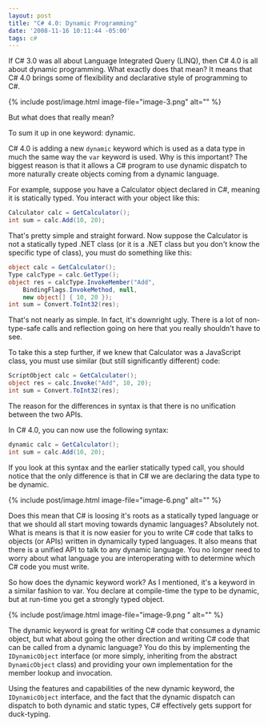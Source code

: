 ```yaml
---
layout: post
title: "C# 4.0: Dynamic Programming"
date: '2008-11-16 10:11:44 -05:00'
tags: c#
---
```


If C# 3.0 was all about Language Integrated Query (LINQ), then C# 4.0 is all about dynamic programming. What exactly does that mean? It means that C# 4.0 brings some of flexibility and declarative style of programming to C#.

{% include post/image.html image-file="image-3.png" alt="" %} 

But what does that really mean?

To sum it up in one keyword: dynamic.

C# 4.0 is adding a new `dynamic` keyword which is used as a data type in much the same way the `var` keyword is used. Why is this important? The biggest reason is that it allows a C# program to use dynamic dispatch to more naturally create objects coming from a dynamic language.

For example, suppose you have a Calculator object declared in C#, meaning it is statically typed. You interact with your object like this:

```csharp
Calculator calc = GetCalculator();
int sum = calc.Add(10, 20);
```

That's pretty simple and straight forward. Now suppose the Calculator is not a statically typed .NET class (or it is a .NET class but you don't know the specific type of class), you must do something like this:

```csharp
object calc = GetCalculator();
Type calcType = calc.GetType();
object res = calcType.InvokeMember("Add",
    BindingFlags.InvokeMethod, null,
    new object[] { 10, 20 });
int sum = Convert.ToInt32(res);
```

That's not nearly as simple. In fact, it's downright ugly. There is a lot of non-type-safe calls and reflection going on here that you really shouldn't have to see. 

To take this a step further, if we knew that Calculator was a JavaScript class, you must use similar (but still significantly different) code:

```csharp
ScriptObject calc = GetCalculator();
object res = calc.Invoke("Add", 10, 20);
int sum = Convert.ToInt32(res);
```

The reason for the differences in syntax is that there is no unification between the two APIs.

In C# 4.0, you can now use the following syntax:

```csharp
dynamic calc = GetCalculator();
int sum = calc.Add(10, 20);
```

If you look at this syntax and the earlier statically typed call, you should notice that the only difference is that in C# we are declaring the data type to be dynamic.

{% include post/image.html image-file="image-6.png" alt="" %} 

Does this mean that C# is loosing it's roots as a statically typed language or that we should all start moving towards dynamic languages? Absolutely not. What is means is that it is now easier for you to write C# code that talks to objects (or APIs) written in dynamically typed languages. It also means that there is a unified API to talk to any dynamic language. You no longer need to worry about what language you are interoperating with to determine which C# code you must write.

So how does the dynamic keyword work? As I mentioned, it's a keyword in a similar fashion to var. You declare at compile-time the type to be dynamic, but at run-time you get a strongly typed object.

{% include post/image.html image-file="image-9.png " alt="" %} 

The dynamic keyword is great for writing C# code that consumes a dynamic object, but what about going the other direction and writing C# code that can be called from a dynamic language? You do this by implementing the `IDynamicObject` interface (or more simply, inheriting from the abstract `DynamicObject` class) and providing your own implementation for the member lookup and invocation.

Using the features and capabilities of the new dynamic keyword, the `IDynamicObject` interface, and the fact that the dynamic dispatch can dispatch to both dynamic and static types, C# effectively gets support for duck-typing.
